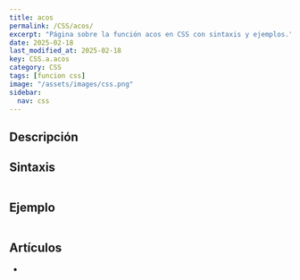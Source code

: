 ```yaml
---
title: acos
permalink: /CSS/acos/
excerpt: "Página sobre la función acos en CSS con sintaxis y ejemplos."
date: 2025-02-18
last_modified_at: 2025-02-18
key: CSS.a.acos
category: CSS
tags: [funcion css]
image: "/assets/images/css.png"
sidebar:
  nav: css
---
```


## Descripción


## Sintaxis


```css

```


## Ejemplo


```css

```


## Artículos

- 
